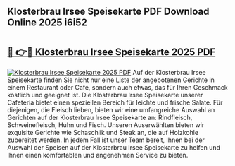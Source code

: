## Klosterbrau Irsee Speisekarte PDF Download Online 2025 i6i52

# <h2><a href="http://gc7mf0.nevu.top/?p=Klosterbrau+Irsee+Speisekarte">🔗 👉🔴 Klosterbrau Irsee Speisekarte 2025 PDF</a></h2>

[![Klosterbrau Irsee Speisekarte 2025 PDF](https://i.imgur.com/dBaPXMq.png)](http://gc7mf0.nevu.top/?p=Klosterbrau+Irsee+Speisekarte)
Auf der Klosterbrau Irsee Speisekarte finden Sie nicht nur eine Liste der angebotenen Gerichte in einem Restaurant oder Café, sondern auch etwas, das für Ihren Geschmack köstlich und geeignet ist. Die Klosterbrau Irsee Speisekarte unserer Cafeteria bietet einen speziellen Bereich für leichte und frische Salate. Für diejenigen, die Fleisch lieben, bieten wir eine umfangreiche Auswahl an Gerichten auf der Klosterbrau Irsee Speisekarte an: Rindfleisch, Schweinefleisch, Huhn und Fisch. Unseren Auserwählten bieten wir exquisite Gerichte wie Schaschlik und Steak an, die auf Holzkohle zubereitet werden. In jedem Fall ist unser Team bereit, Ihnen bei der Auswahl der Speisen auf der Klosterbrau Irsee Speisekarte zu helfen und Ihnen einen komfortablen und angenehmen Service zu bieten.
